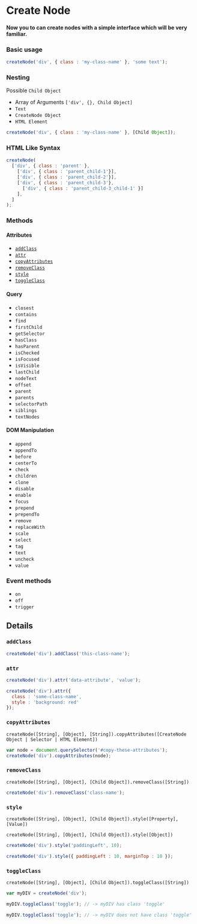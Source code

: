 # Create Node
#### Now you to can create nodes with a simple interface which will be very familiar.

### Basic usage
```javascript
createNode('div', { class : 'my-class-name' }, 'some text');
```
### Nesting

Possible `Child Object`

- Array of Arguments `['div', {}, Child Object]`
- `Text`
- `CreateNode Object`
- `HTML Element`

```javascript
createNode('div', { class : 'my-class-name' }, [Child Object]);
```

### HTML Like Syntax
```javascript
createNode(
  ['div', { class : 'parent' },
    ['div', { class : 'parent_child-1'}],
    ['div', { class : 'parent_child-2'}],
    ['div', { class : 'parent_child-3'},
      ['div', { class : 'parent_child-3_child-1' }]
    ],
  ]
);
```

### Methods

#### Attributes
- [`addClass`](#addclass)
- [`attr`](#attr)
- [`copyAttributes`](#copyattributes)
- [`removeClass`](#removeclass)
- [`style`](#style)
- [`toggleClass`](#toggleclass)

#### Query
- `closest`
- `contains`
- `find`
- `firstChild`
- `getSelector`
- `hasClass`
- `hasParent`
- `isChecked`
- `isFocused`
- `isVisible`
- `lastChild`
- `nodeText`
- `offset`
- `parent`
- `parents`
- `selectorPath`
- `siblings`
- `textNodes`

#### DOM Manipulation
- `append`
- `appendTo`
- `before`
- `centerTo`
- `check`
- `children`
- `clone`
- `disable`
- `enable`
- `focus`
- `prepend`
- `prependTo`
- `remove`
- `replaceWith`
- `scale`
- `select`
- `tag`
- `text`
- `uncheck`
- `value`

### Event methods
- `on`
- `off`
- `trigger`

## Details

### `addClass`

```javascript
createNode('div').addClass('this-class-name');
```


### `attr`

```javascript
createNode('div').attr('data-attribute', 'value');
```

```javascript
createNode('div').attr({
  class : 'some-class-name',
  style : 'background: red'
});
```


### `copyAttributes`

`createNode([String], [Object], [String]).copyAttributes([CreateNode Object | Selector | HTML Element])`

```javascript
var node = document.querySelector('#copy-these-attributes');
createNode('div').copyAttributes(node);
```


### `removeClass`

`createNode([String], [Object], [Child Object]).removeClass([String])`

```javascript
createNode('div').removeClass('class-name');
```


### `style`

`createNode([String], [Object], [Child Object]).style([Property], [Value])`

`createNode([String], [Object], [Child Object]).style([Object])`

```javascript
createNode('div').style('paddingLeft', 10);
```

```javascript
createNode('div').style({ paddingLeft : 10, marginTop : 10 });
```


### `toggleClass`

`createNode([String], [Object], [Child Object]).toggleClass([String])`

```javascript
var myDIV = createNode('div');

myDIV.toggleClass('toggle'); // -> myDIV has class 'toggle'

myDIV.toggleClass('toggle'); // -> myDIV does not have class 'toggle'
```
